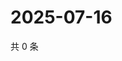 # 2025-07-16

共 0 条

<!-- BEGIN ZHIHUQUESTIONS -->
<!-- 最后更新时间 Wed Jul 16 2025 22:12:14 GMT+0800 (China Standard Time) -->

<!-- END ZHIHUQUESTIONS -->
